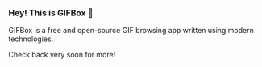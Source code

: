 ### Hey! This is GIFBox 👋

GIFBox is a free and open-source GIF browsing app written using modern technologies.  
  
Check back very soon for more!
